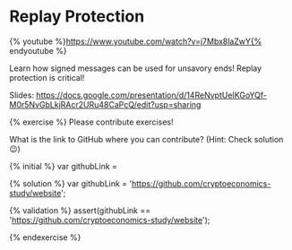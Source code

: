 # Replay Protection

{% youtube %}https://www.youtube.com/watch?v=j7Mbx8laZwY{% endyoutube %}

Learn how signed messages can be used for unsavory ends! Replay protection is critical!

Slides: https://docs.google.com/presentation/d/14ReNvptUeIKGoYQf-M0r5NvGbLkjRAcr2URu48CaPcQ/edit?usp=sharing

{% exercise %}
Please contribute exercises!

What is the link to GitHub where you can contribute? (Hint: Check solution 😉)

{% initial %}
var githubLink =

{% solution %}
var githubLink = 'https://github.com/cryptoeconomics-study/website';

{% validation %}
assert(githubLink == 'https://github.com/cryptoeconomics-study/website');

{% endexercise %}
